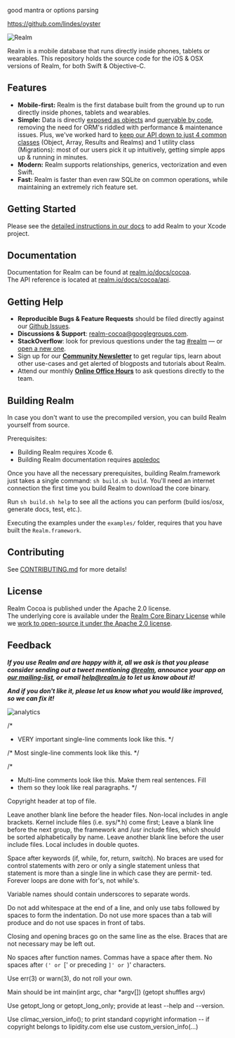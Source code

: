 

good mantra or options parsing

https://github.com/lindes/oyster



![Realm](logo.png)

Realm is a mobile database that runs directly inside phones, tablets or wearables.
This repository holds the source code for the iOS & OSX versions of Realm, for both Swift & Objective-C.

## Features

* **Mobile-first:** Realm is the first database built from the ground up to run directly inside phones, tablets and wearables.
* **Simple:** Data is directly [exposed as objects](http://realm.io/docs/cocoa/#models) and [queryable by code](http://realm.io/docs/cocoa/#queries), removing the need for ORM's riddled with performance & maintenance issues. Plus, we've worked hard to [keep our API down to just 4 common classes](http://realm.io/docs/cocoa/api/) (Object, Array, Results and Realms) and 1 utility class (Migrations): most of our users pick it up intuitively, getting simple apps up & running in minutes.
* **Modern:** Realm supports relationships, generics, vectorization and even Swift.
* **Fast:** Realm is faster than even raw SQLite on common operations, while maintaining an extremely rich feature set.

## Getting Started

Please see the [detailed instructions in our docs](http://realm.io/docs/cocoa/#installation) to add Realm to your Xcode project.

## Documentation

Documentation for Realm can be found at [realm.io/docs/cocoa](http://realm.io/docs/cocoa).  
The API reference is located at [realm.io/docs/cocoa/api](http://realm.io/docs/cocoa/api).

## Getting Help

- **Reproducible Bugs & Feature Requests** should be filed directly against our [Github Issues](https://github.com/realm/realm-cocoa/issues).
- **Discussions & Support**: [realm-cocoa@googlegroups.com](https://groups.google.com/d/forum/realm-cocoa).
- **StackOverflow**: look for previous questions under the tag [#realm](https://stackoverflow.com/questions/tagged/realm?sort=newest) — or [open a new one](http://stackoverflow.com/questions/ask?tags=realm).
- Sign up for our [**Community Newsletter**](http://eepurl.com/VEKCn) to get regular tips, learn about other use-cases and get alerted of blogposts and tutorials about Realm.
- Attend our monthly [**Online Office Hours**](https://attendee.gotowebinar.com/rt/1182038037080364033) to ask questions directly to the team.

## Building Realm

In case you don't want to use the precompiled version, you can build Realm yourself from source.

Prerequisites:

* Building Realm requires Xcode 6.
* Building Realm documentation requires [appledoc](https://github.com/tomaz/appledoc)

Once you have all the necessary prerequisites, building Realm.framework just takes a single command: `sh build.sh build`. You'll need an internet connection the first time you build Realm to download the core binary.

Run `sh build.sh help` to see all the actions you can perform (build ios/osx, generate docs, test, etc.).

Executing the examples under the `examples/` folder, requires that you have built the `Realm.framework`.

## Contributing

See [CONTRIBUTING.md](CONTRIBUTING.md) for more details!

## License

Realm Cocoa is published under the Apache 2.0 license.  
The underlying core is available under the [Realm Core Binary License](https://github.com/realm/realm-cocoa/blob/master/LICENSE#L210-L243) while we [work to open-source it under the Apache 2.0 license](http://realm.io/docs/cocoa/#faq).

## Feedback

**_If you use Realm and are happy with it, all we ask is that you please consider sending out a tweet mentioning [@realm](http://twitter.com/realm), announce your app on [our mailing-list](https://groups.google.com/forum/#!forum/realm-cocoa), or email [help@realm.io](mailto:help@realm.io) to let us know about it!_**

**_And if you don't like it, please let us know what you would like improved, so we can fix it!_**

![analytics](https://ga-beacon.appspot.com/UA-50247013-2/realm-cocoa/README?pixel)




/*
 * VERY important single-line comments look like this.
 */

/* Most single-line comments look like this. */

/*
 * Multi-line comments look like this.  Make them real sentences.  Fill
 * them so they look like real paragraphs.
 */

Copyright header at top of file.

Leave another blank line before the header files.
Non-local includes in angle brackets.
Kernel include files (i.e. sys/*.h) come first;
Leave a blank line before the next group, the framework and /usr include files, which should be sorted alphabetically by name.
Leave another blank line before the user include files.
Local includes in double quotes.

Space after keywords (if, while, for, return, switch).  No braces are
     used for control statements with zero or only a single statement unless
     that statement is more than a single line in which case they are permit-
     ted.  Forever loops are done with for's, not while's.

Variable names should contain underscores to separate words.

Do not add whitespace at the end of a line, and only use tabs followed by spaces to form the indentation.  Do not use more spaces than a tab will produce and do not use spaces in front of tabs.

Closing and opening braces go on the same line as the else.  Braces that are not necessary may be left out.

No spaces after function names.  Commas have a space after them.  No spaces after `(' or `[' or preceding `]' or `)' characters.

Use err(3) or warn(3), do not roll your own.

Main should be
int main(int argc, char *argv[])
(getopt shuffles argv)

Use getopt_long or getopt_long_only; provide at least --help and --version.

Use climac_version_info(); to print standard copyright information -- if copyright belongs to lipidity.com
else use custom_version_info(...)
